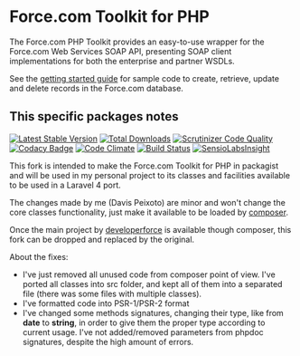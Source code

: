 # Force.com Toolkit for PHP

The Force.com PHP Toolkit provides an easy-to-use wrapper for the Force.com Web Services SOAP API, presenting SOAP client implementations for both the enterprise and partner WSDLs.

See the [getting started guide](http://wiki.developerforce.com/index.php/Getting_Started_with_the_Force.com_Toolkit_for_PHP) for sample code to create, retrieve, update and delete records in the Force.com database.

## This specific packages notes

[![Latest Stable Version](https://img.shields.io/packagist/v/davispeixoto/force-dot-com-toolkit-for-php.svg)](https://packagist.org/packages/davispeixoto/force-dot-com-toolkit-for-php)
[![Total Downloads](https://img.shields.io/packagist/dt/davispeixoto/force-dot-com-toolkit-for-php.svg)](https://packagist.org/packages/davispeixoto/force-dot-com-toolkit-for-php)
[![Scrutinizer Code Quality](https://scrutinizer-ci.com/g/davispeixoto/Force.com-Toolkit-for-PHP/badges/quality-score.png?b=master)](https://scrutinizer-ci.com/g/davispeixoto/Force.com-Toolkit-for-PHP/?branch=master)
[![Codacy Badge](https://www.codacy.com/project/badge/7c3e856c500046a882d061c09ed5aaca)](https://www.codacy.com/app/davis-peixoto/Force-com-Toolkit-for-PHP)
[![Code Climate](https://codeclimate.com/github/davispeixoto/Force.com-Toolkit-for-PHP/badges/gpa.svg)](https://codeclimate.com/github/davispeixoto/Force.com-Toolkit-for-PHP)
[![Build Status](https://travis-ci.org/davispeixoto/Force.com-Toolkit-for-PHP.svg?branch=master)](https://travis-ci.org/davispeixoto/Force.com-Toolkit-for-PHP)
[![SensioLabsInsight](https://insight.sensiolabs.com/projects/eca47fa7-9ab3-431f-b551-217118408f1a/small.png)](https://insight.sensiolabs.com/projects/eca47fa7-9ab3-431f-b551-217118408f1a)

This fork is intended to make the Force.com Toolkit for PHP in packagist and will be used in my personal project to its classes and facilities available to be used in a Laravel 4 port.

The changes made by me (Davis Peixoto) are minor and won't change the core classes functionality, just make it available to be loaded by [composer](http://getcomposer.org/).

Once the main project by [developerforce](https://gitub.com/developerforce/) is available though composer, this fork can be dropped and replaced by the original.

About the fixes:
- I've just removed all unused code from composer point of view. I've ported all classes into src folder, and kept all of them into a separated file (there was some files with multiple classes).
- I've formatted code into PSR-1/PSR-2 format
- I've changed some methods signatures, changing their type, like from **date** to **string**, in order to give them the proper type according to current usage. I've not added/removed parameters from phpdoc signatures, despite the high amount of errors.
